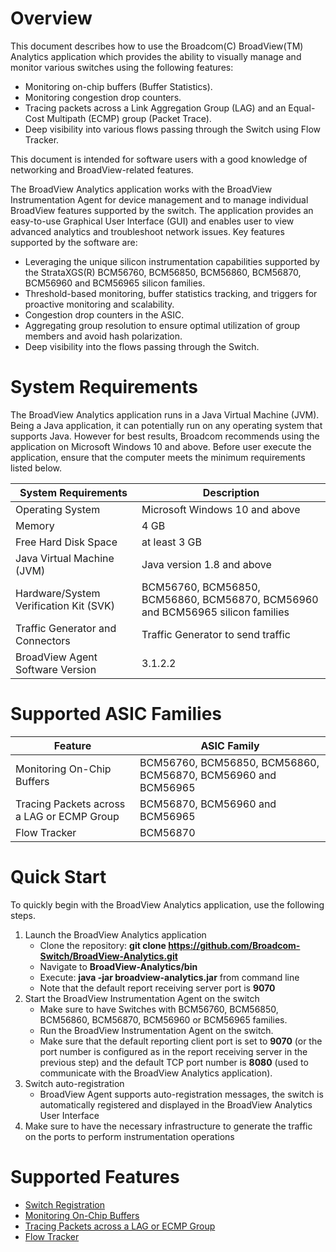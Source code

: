 
Overview
========
This document describes how to use the Broadcom(C) BroadView(TM) Analytics application which provides the ability to visually manage and monitor various switches using the following features:
   - Monitoring on-chip buffers (Buffer Statistics).
   - Monitoring congestion drop counters.
   - Tracing packets across a Link Aggregation Group (LAG) and an Equal-Cost Multipath (ECMP) group (Packet Trace).
   - Deep visibility into various flows passing through the Switch using Flow Tracker.

This document is intended for software users with a good knowledge of networking and BroadView-related features.

The BroadView Analytics application works with the BroadView Instrumentation Agent for device management and to manage individual BroadView features supported by the switch. The application provides an easy-to-use Graphical User Interface (GUI) and enables user to view advanced analytics and troubleshoot network issues. Key features supported by the software are:

 - Leveraging the unique silicon instrumentation capabilities supported by the StrataXGS(R) BCM56760, BCM56850, BCM56860, BCM56870, BCM56960 and BCM56965 silicon families.
 - Threshold-based monitoring, buffer statistics tracking, and triggers for proactive monitoring and scalability.
 - Congestion drop counters in the ASIC.
 - Aggregating group resolution to ensure optimal utilization of group members and avoid hash polarization.
 - Deep visibility into the flows passing through the Switch.

System Requirements
===================
The BroadView Analytics application runs in a Java Virtual Machine (JVM). Being a Java application, it can potentially run on any operating system that supports Java. However for best results, Broadcom recommends using the application on Microsoft Windows 10 and above. Before user execute the application, ensure that the computer meets the minimum requirements listed below.

|**System Requirements**|**Description**|
-------------------|------------
|Operating System| Microsoft Windows 10 and above|
|Memory| 4 GB|
|Free Hard Disk Space| at least 3 GB|
|Java Virtual Machine (JVM)|Java version 1.8 and above|
|Hardware/System Verification Kit (SVK)|BCM56760, BCM56850, BCM56860, BCM56870, BCM56960 and BCM56965 silicon families|
|Traffic Generator and Connectors|Traffic Generator to send traffic|
|BroadView Agent Software Version|3.1.2.2|

Supported ASIC Families
===================
|**Feature**|**ASIC Family**|
-----------|---------
|Monitoring On-Chip Buffers|BCM56760, BCM56850, BCM56860, BCM56870, BCM56960 and BCM56965|
|Tracing Packets across a LAG or ECMP Group|BCM56870, BCM56960 and BCM56965|
|Flow Tracker|BCM56870|

Quick Start
===========
To quickly begin with the BroadView Analytics application, use the following steps.

1. Launch the BroadView Analytics application
    - Clone the repository: **git clone https://github.com/Broadcom-Switch/BroadView-Analytics.git**
    - Navigate to **BroadView-Analytics/bin**
    - Execute: **java -jar broadview-analytics.jar** from command line
    - Note that the default report receiving server port is **9070**
2. Start the BroadView Instrumentation Agent on the  switch
    - Make sure to have Switches with BCM56760, BCM56850, BCM56860, BCM56870, BCM56960 or BCM56965 families.
    - Run the BroadView Instrumentation Agent on the switch.
    - Make sure that the default reporting client port is set to **9070** (or the port number is configured as in the report receiving server in the previous step) and the default TCP port number is **8080** (used to communicate with the BroadView Analytics application).
3. Switch auto-registration
    - BroadView Agent supports auto-registration messages, the switch is automatically registered and displayed in the BroadView Analytics User Interface
4. Make sure to have the necessary infrastructure to generate the traffic on the ports to perform instrumentation operations

Supported Features
==================
 - [Switch Registration](REGISTRATION.md)
 - [Monitoring On-Chip Buffers](BST.md)
 - [Tracing Packets across a LAG or ECMP Group](PT.md)
 - [Flow Tracker](FT.md)

